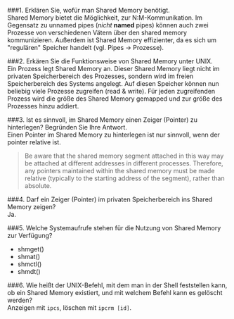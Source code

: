 ###1. Erklären Sie, wofür man Shared Memory benötigt.  
Shared Memory bietet die Möglichkeit, zur N:M-Kommunikation. Im Gegensatz zu unnamed pipes (_nicht_ **named** pipes) können auch zwei Prozesse von verschiedenen Vätern über den shared memory kommunizieren. Außerdem ist Shared Memory effizienter, da es sich um "regulären" Speicher handelt (vgl. Pipes -> Prozesse).

###2. Erkären Sie die Funktionsweise von Shared Memory unter UNIX.  
Ein Prozess legt Shared Memory an. Dieser Shared Memory liegt nicht im privaten Speicherbereich des Prozesses, sondern wird im freien Speicherbereich des Systems angelegt. Auf diesen Speicher können nun beliebig viele Prozesse zugreifen (read & write). Für jeden zugreifenden Prozess wird die größe des Shared Memory gemapped und zur größe des Prozesses hinzu addiert.

###3. Ist es sinnvoll, im Shared Memory einen Zeiger (Pointer) zu hinterlegen? Begründen Sie Ihre Antwort.  
Einen Pointer im Shared Memory zu hinterlegen ist nur sinnvoll, wenn der pointer relative ist. 
>Be aware that the shared memory segment attached in this way may be attached at different addresses in different processes. Therefore, any pointers maintained within the shared memory must be made relative (typically to the starting address of the segment), rather than absolute.

###4. Darf ein Zeiger (Pointer) im privaten Speicherbereich ins Shared Memory zeigen?  
Ja.

###5. Welche Systemaufrufe stehen für die Nutzung von Shared Memory zur Verfügung?  
 * shmget()
 * shmat()
 * shmctl()
 * shmdt()

###6. Wie heißt der UNIX-Befehl, mit dem man in der Shell feststellen kann, ob ein Shared Memory existiert, und mit welchem Befehl kann es gelöscht werden?   
Anzeigen mit `ipcs`, löschen mit `ipcrm [id]`.